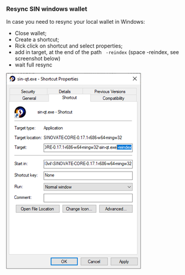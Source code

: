 ### Resync SIN windows wallet

In case you need to resync your local wallet in Windows:<br>
* Close wallet;
* Create a shortcut;
* Rick click on shortcut and select properties;
* add in target, at the end of the path ` -reindex` (space -reindex, see screenshot below)
* wait full resync

![](./docs/assets/misc/win_wallet_reindex.png)
